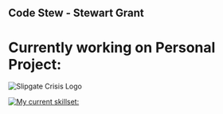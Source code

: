 ## Code Stew - Stewart Grant

# Currently working on Personal Project:

![Slipgate Crisis Logo](https://img.itch.zone/aW1nLzE3MzU2ODE5LnBuZw==/315x250%23c/duJ31L.png) 

[![My current skillset:](https://skillicons.dev/icons?i=unity,cs,unreal,cpp,dotnet,gamemakerstudio,godot,github,py,rider,vscode,visualstudio,sublime,windows,apple)](https://skillicons.dev)

<!--
**FusionAura/FusionAura** is a ✨ _special_ ✨ repository because its `README.md` (this file) appears on your GitHub profile.

Here are some ideas to get you started:

- 🔭 I’m currently working on ...
- 🌱 I’m currently learning ...
- 👯 I’m looking to collaborate on ...
- 🤔 I’m looking for help with ...
- 💬 Ask me about ...
- 📫 How to reach me: ...
- 😄 Pronouns: ...
- ⚡ Fun fact: ...
-->

